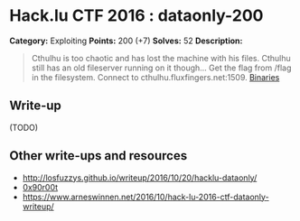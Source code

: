 # Hack.lu CTF 2016 : dataonly-200

**Category:** Exploiting
**Points:** 200 (+7)
**Solves:** 52
**Description:**

> Cthulhu is too chaotic and has lost the machine with his files. Cthulhu still has an old fileserver running on it though... Get the flag from /flag in the filesystem.
> Connect to cthulhu.fluxfingers.net:1509.
> [Binaries](dataonly.tar)

## Write-up

(TODO)

## Other write-ups and resources

* http://losfuzzys.github.io/writeup/2016/10/20/hacklu-dataonly/
* [0x90r00t](https://0x90r00t.com/2016/10/20/hack-lu-2016-exploit-200-dataonly-write-up/)
* https://www.arneswinnen.net/2016/10/hack-lu-2016-ctf-dataonly-writeup/
